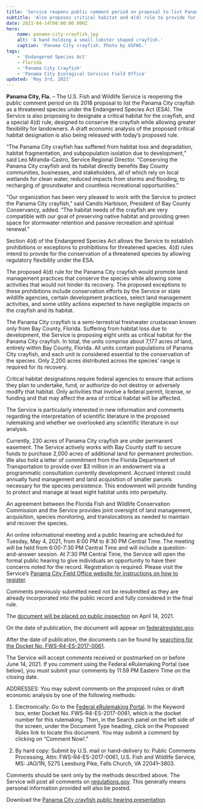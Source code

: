 ```yaml
---
title: 'Service reopens public comment period on proposal to list Panama City crayfish under Endangered Species Act'
subtitle: 'Also proposes critical habitat and 4(d) rule to provide for its conservation'
date: 2021-04-14T00:00:00.000Z
hero:
    name: panama-city-crayfish.jpg
    alt: 'A hand holding a small lobster shaped crayfish.'
    caption: 'Panama City crayfish. Photo by USFWS.'
tags:
    - 'Endangered Species Act'
    - Florida
    - 'Panama City Crayfish'
    - 'Panama City Ecological Services Field Office'
updated: 'May 3rd, 2021'
---
```


**Panama City, Fla.** – The U.S. Fish and Wildlife Service is reopening the public comment period on its 2018 proposal to list the Panama City crayfish as a threatened species under the Endangered Species Act (ESA). The Service is also proposing to designate a critical habitat for the crayfish, and a special 4(d) rule, designed to conserve the crayfish while allowing greater flexibility for landowners. A draft economic analysis of the proposed critical habitat designation is also being released with today’s proposed rule.

“The Panama City crayfish has suffered from habitat loss and degradation, habitat fragmentation, and subpopulation isolation due to development,” said Leo Miranda-Castro, Service Regional Director. “Conserving the Panama City crayfish and its habitat directly benefits Bay County communities, businesses, and stakeholders, all of which rely on local wetlands for clean water, reduced impacts from storms and flooding, to recharging of groundwater and countless recreational opportunities.”

“Our organization has been very pleased to work with the Service to protect the Panama City crayfish,” said Candis Harbison, President of Bay County Conservancy, added. “The habitat needs of the crayfish are very compatible with our goal of preserving native habitat and providing green space for stormwater retention and passive recreation and spiritual renewal.”

Section 4(d) of the Endangered Species Act allows the Service to establish prohibitions or exceptions to prohibitions for threatened species. 4(d) rules intend to provide for the conservation of a threatened species by allowing regulatory flexibility under the ESA.

The proposed 4(d) rule for the Panama City crayfish would promote land management practices that conserve the species while allowing some activities that would not hinder its recovery. The proposed exceptions to these prohibitions include conservation efforts by the Service or state wildlife agencies, certain development practices, select land management activities, and some utility actions expected to have negligible impacts on the crayfish and its habitat.

The Panama City crayfish is a semi-terrestrial freshwater crustacean known only from Bay County, Florida. Suffering from habitat loss due to development, the Service is proposing eight units as critical habitat for the Panama City crayfish. In total, the units comprise about 7,177 acres of land, entirely within Bay County, Florida. All units contain populations of Panama City crayfish, and each unit is considered essential to the conservation of the species. Only 2,200 acres distributed across the species’ range is required for its recovery.

Critical habitat designations require federal agencies to ensure that actions they plan to undertake, fund, or authorize do not destroy or adversely modify that habitat. Only activities that involve a federal permit, license, or funding and that may affect the area of critical habitat will be affected.

The Service is particularly interested in new information and comments regarding the interpretation of scientific literature in the proposed rulemaking and whether we overlooked any scientific literature in our analysis.

Currently, 230 acres of Panama City crayfish are under permanent easement. The Service actively works with Bay County staff to secure funds to purchase 2,000 acres of additional land for permanent protection.  We also hold a letter of commitment from the Florida Department of Transportation to provide over $3 million in an endowment via a programmatic consultation currently development. Accrued interest could annually fund management and land acquisition of smaller parcels necessary for the species persistence. This endowment will provide funding to protect and manage at least eight habitat units into perpetuity.

An agreement between the Florida Fish and Wildlife Conservation Commission and the Service provides joint oversight of land management, acquisition, species monitoring, and translocations as needed to maintain and recover the species.

An online informational meeting and a public hearing are scheduled for Tuesday, May 4, 2021, from 6:00 PM to 8:30 PM Central Time. The meeting will be held from 6:00-7:30 PM Central Time and will include a question-and-answer session. At 7:30 PM Central Time, the Service will open the formal public hearing to give individuals an opportunity to have their concerns noted for the record. Registration is required. Please visit the Service’s [Panama City Field Office website for instructions on how to register](https://www.fws.gov/panamacity/panama-city-public-hearing.html).

Comments previously submitted need not be resubmitted as they are already incorporated into the public record and fully considered in the final rule.

The [document will be placed on public inspection](https://www.federalregister.gov/public-inspection.) on April 14, 2021.

On the date of publication, the document will appear on [federalregister.gov](https://www.federalregister.gov/documents/current).

After the date of publication, the documents can be found by [searching for the Docket No. FWS-R4-ES-2017-0061](https://www.gpo.gov/fdsys/browse/collection.action?collectionCode=FR).

The Service will accept comments received or postmarked on or before June 14, 2021.  If you comment using the Federal eRulemaking Portal (see below), you must submit your comments by 11:59  PM Eastern Time on the closing date.

ADDRESSES: You may submit comments on the proposed rules or draft economic analysis by one of the following methods:

1.  Electronically:  Go to the [Federal eRulemaking Portal](https://www.regulations.gov). In the Keyword box, enter Docket No. FWS-R4-ES-2017-0061, which is the docket number for this rulemaking. Then, in the Search panel on the left side of the screen, under the Document Type heading, click on the Proposed Rules link to locate this document. You may submit a comment by clicking on “Comment Now!.”

2. By hard copy: Submit by U.S. mail or hand-delivery to: Public Comments Processing, Attn: FWS-R4-ES-2017-0061, U.S. Fish and Wildlife Service, MS: JAO/1N, 5275 Leesburg Pike, Falls Church, VA 22041–3803.

Comments should be sent only by the methods described above. The Service will post all comments on [regulations.gov](https://www.regulations.gov). This generally means personal information provided will also be posted.

Download the [Panama City crayfish public hearing presentation](https://www.fws.gov/panamacity/resources/pdf/panama-city-crayfish-public-hearing-presentation.pdf).